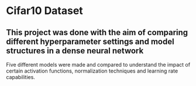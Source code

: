 # Cifar10 Dataset

## This project was done with the aim of comparing different hyperparameter settings and model structures in a dense neural network

Five different models were made and compared to understand the impact of certain activation functions, normalization techniques and learning rate capabilities.
